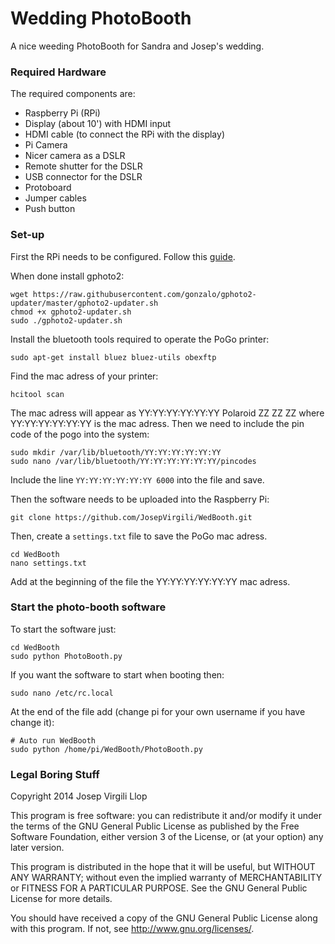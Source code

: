 # Wedding PhotoBooth

A nice weeding PhotoBooth for Sandra and Josep's wedding.

### Required Hardware
The required components are:

- Raspberry Pi (RPi)
- Display (about 10') with HDMI input
- HDMI cable (to connect the RPi with the display)
- Pi Camera
- Nicer camera as a DSLR
- Remote shutter for the DSLR
- USB connector for the DSLR
- Protoboard
- Jumper cables
- Push button 

### Set-up

First the RPi needs to be configured. Follow this [guide]().


When done install gphoto2:

```
wget https://raw.githubusercontent.com/gonzalo/gphoto2-updater/master/gphoto2-updater.sh
chmod +x gphoto2-updater.sh
sudo ./gphoto2-updater.sh
```

Install the bluetooth tools required to operate the PoGo printer:

```
sudo apt-get install bluez bluez-utils obexftp
```

Find the mac adress of your printer:

```
hcitool scan
```

The mac adress will appear as YY:YY:YY:YY:YY:YY Polaroid ZZ ZZ ZZ where YY:YY:YY:YY:YY:YY is the mac adress.
Then we need to include the pin code of the pogo into the system:

```
sudo mkdir /var/lib/bluetooth/YY:YY:YY:YY:YY:YY
sudo nano /var/lib/bluetooth/YY:YY:YY:YY:YY:YY/pincodes
```

Include the line `YY:YY:YY:YY:YY:YY 6000` into the file and save.

Then the software needs to be uploaded into the Raspberry Pi:

```
git clone https://github.com/JosepVirgili/WedBooth.git
```

Then, create a `settings.txt` file to save the PoGo mac adress.


```
cd WedBooth
nano settings.txt
```

Add at the beginning of the file the YY:YY:YY:YY:YY:YY mac adress.


### Start the photo-booth software

To start the software just:

```
cd WedBooth
sudo python PhotoBooth.py
```

If you want the software to start when booting then:

```
sudo nano /etc/rc.local
```

At the end of the file add (change pi for your own username if you have change it):

```
# Auto run WedBooth
sudo python /home/pi/WedBooth/PhotoBooth.py
```

### Legal Boring Stuff

Copyright 2014 Josep Virgili Llop

This program is free software: you can redistribute it and/or modify
it under the terms of the GNU General Public License as published by
the Free Software Foundation, either version 3 of the License, or
(at your option) any later version.

This program is distributed in the hope that it will be useful,
but WITHOUT ANY WARRANTY; without even the implied warranty of
MERCHANTABILITY or FITNESS FOR A PARTICULAR PURPOSE.  See the
GNU General Public License for more details.

You should have received a copy of the GNU General Public License
along with this program.  If not, see <http://www.gnu.org/licenses/>.

 
